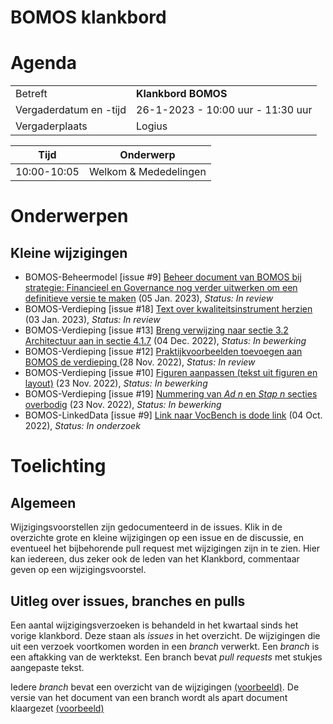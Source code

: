 # BOMOS klankbord

# Agenda

|  |   |
|------------------------|-------------------------------------|
| Betreft  | **Klankbord BOMOS** |
| Vergaderdatum en -tijd | 26-1-2023 - 10:00 uur - 11:30 uur |
| Vergaderplaats  | Logius  |

| Tijd | Onderwerp |
| --- | --- |
| 10:00-10:05 | Welkom & Mededelingen        | 


# Onderwerpen

## Kleine wijzigingen
* BOMOS-Beheermodel [issue #9] [Beheer document van BOMOS bij strategie:  Financieel en Governance nog verder uitwerken om een definitieve versie te maken](https://github.com/Logius-standaarden/BOMOS-Beheermodel/issues/9) (05 Jan. 2023), _Status: In review_
* BOMOS-Verdieping [issue #18] [Text over kwaliteitsinstrument herzien](https://github.com/Logius-standaarden/BOMOS-Verdieping/issues/18) (03 Jan. 2023), _Status: In review_
* BOMOS-Verdieping [issue #13] [Breng verwijzing naar sectie 3.2 Architectuur aan in sectie 4.1.7](https://github.com/Logius-standaarden/BOMOS-Verdieping/issues/13) (04 Dec. 2022), _Status: In bewerking_
* BOMOS-Verdieping [issue #12] [Praktijkvoorbeelden toevoegen aan BOMOS de  verdieping ](https://github.com/Logius-standaarden/BOMOS-Verdieping/issues/12) (28 Nov. 2022), _Status: In review_
* BOMOS-Verdieping [issue #10] [Figuren aanpassen (tekst uit figuren en layout)](https://github.com/Logius-standaarden/BOMOS-Verdieping/issues/10) (23 Nov. 2022), _Status: In bewerking_
* BOMOS-Verdieping [issue #19] [Nummering van _Ad n_ en _Stap n_ secties overbodig](https://github.com/Logius-standaarden/BOMOS-Verdieping/issues/19) (23 Nov. 2022), _Status: In bewerking_
* BOMOS-LinkedData [issue #9] [Link naar VocBench is dode link](https://github.com/Logius-standaarden/BOMOS-LinkedData/issues/9) (04 Oct. 2022), _Status: In onderzoek_

# Toelichting


## Algemeen

Wijzigingsvoorstellen zijn gedocumenteerd in de issues. Klik in de 
overzichte grote en kleine wijzigingen op een issue en de discussie, en 
eventueel het bijbehorende pull request met wijzigingen zijn in te zien. 
Hier kan iedereen, dus zeker ook de leden van het Klankbord, commentaar 
geven op een wijzigingsvoorstel.

## Uitleg over issues, branches en pulls

Een aantal wijzigingsverzoeken is behandeld in het kwartaal sinds het 
vorige klankbord. Deze staan als _issues_ in het overzicht. De 
wijzigingen die uit een verzoek voortkomen worden in een _branch_ 
verwerkt. Een _branch_ is een aftakking van de werktekst. Een branch 
bevat _pull requests_ met stukjes aangepaste tekst.

Iedere _branch_ bevat een overzicht van de wijzigingen [(voorbeeld)](https://github.com/Logius-standaarden/BOMOS-Verdieping/pull/15/files#diff-75b97fe2be1953715b6c674a83eb404a8956a938e6855c23ad5cc5d0f1ad3ac9). De versie van het document van een branch wordt als apart document klaargezet [(voorbeeld)](https://logius-standaarden.github.io/Publicatie-Preview/BOMOS-Verdieping/202212_kwaliteit/)